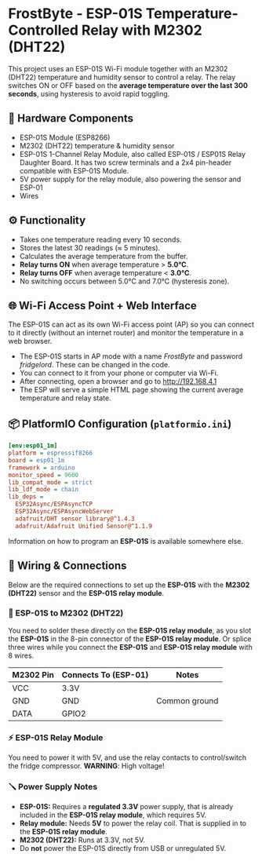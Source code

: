 # FrostByte - ESP-01S Temperature-Controlled Relay with M2302 (DHT22)

This project uses an ESP-01S Wi-Fi module together with an M2302 (DHT22) temperature and humidity sensor to control a relay. The relay switches ON or OFF based on the **average temperature over the last 300 seconds**, using hysteresis to avoid rapid toggling.

## 🔧 Hardware Components

- ESP-01S Module (ESP8266)
- M2302 (DHT22) temperature & humidity sensor
- ESP-01S 1-Channel Relay Module, also called ESP-01S / ESP01S Relay Daughter Board. It has two screw terminals and a 2x4 pin-header compatible with ESP-01S Module.
- 5V power supply for the relay module, also powering the sensor and ESP-01
- Wires

## ⚙️ Functionality

- Takes one temperature reading every 10 seconds.
- Stores the latest 30 readings (≈ 5 minutes).
- Calculates the average temperature from the buffer.
- **Relay turns ON** when average temperature > **5.0°C**.
- **Relay turns OFF** when average temperature < **3.0°C**.
- No switching occurs between 5.0°C and 7.0°C (hysteresis zone).

## 🌐 Wi-Fi Access Point + Web Interface

The ESP-01S can act as its own Wi-Fi access point (AP) so you can connect to it directly (without an internet router) and monitor the temperature in a web browser.

- The ESP-01S starts in AP mode with a name _FrostByte_ and password _fridgelord_. These can be changed in the code.
- You can connect to it from your phone or computer via Wi-Fi.
- After connecting, open a browser and go to http://192.168.4.1
- The ESP will serve a simple HTML page showing the current average temperature and relay state.

## 📦 PlatformIO Configuration (`platformio.ini`)

```ini
[env:esp01_1m]
platform = espressif8266
board = esp01_1m
framework = arduino
monitor_speed = 9600
lib_compat_mode = strict
lib_ldf_mode = chain
lib_deps =
  ESP32Async/ESPAsyncTCP
  ESP32Async/ESPAsyncWebServer
  adafruit/DHT sensor library@^1.4.3
  adafruit/Adafruit Unified Sensor@^1.1.9
```
Information on how to program an **ESP-01S** is available somewhere else.

## 🔌 Wiring & Connections

Below are the required connections to set up the **ESP-01S** with the **M2302 (DHT22)** sensor and the **ESP-01S relay module**.

### 🧩 ESP-01S to M2302 (DHT22)

You need to solder these directly on the **ESP-01S relay module**, as you slot the **ESP-01S** in the 8-pin connector of the **ESP-01S relay module**.  Or splice three wires while you connect the **ESP-01S** and **ESP-01S relay module** with 8 wires.

| M2302 Pin | Connects To (ESP-01) | Notes                             |
|-----------|----------------------|-----------------------------------|
| VCC       | 3.3V                 |                                   |
| GND       | GND                  | Common ground                     |
| DATA      | GPIO2                |                                   |

### ⚡ ESP-01S Relay Module

You need to power it with 5V, and use the relay contacts to control/switch the fridge compressor. **WARNING**: High voltage!

### 🪛 Power Supply Notes

- **ESP-01S:** Requires a **regulated 3.3V** power supply, that is already included in the **ESP-01S relay module**, which requires 5V.
- **Relay module:** Needs **5V** to power the relay coil.  That is supplied in to the **ESP-01S relay module**.
- **M2302 (DHT22):** Runs at 3.3V, not 5V.
- Do **not** power the ESP-01S directly from USB or unregulated 5V.
